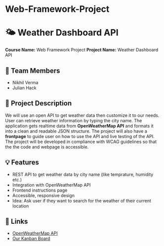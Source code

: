 # Web-Framework-Project
# 🌤️ Weather Dashboard API

**Course Name:** Web Framework Project 
**Project Name:** Weather Dashboard API  

## 👥 Team Members
- Nikhil Verma
- Julian Hack

## 📝 Project Description
We will use an open API to get weather data then customize it to our needs. User can retrieve weather information by typing the city name. The application gets realtime data from **OpenWeatherMap API** and formats it into a clean and readable JSON structure.
The project will also have a **frontpage** to guide user on how to use the API and live testing of the API. The project will be developed in compliance with WCAG guidelines so that the the code and webpage is accessible.

## 💡 Features
- REST API to get weather data by city name (like temprature, humidity etc.)
- Integration with OpenWeatherMap API
- Frontend instructions page
- Accessible, responsive design
- Idea: Ask user if they want to search for the weather of their current location

## 🔗 Links
- [OpenWeatherMap API](https://openweathermap.org/api)  
- [Our Kanban Board](<Put your Trello/Planner link here>)
